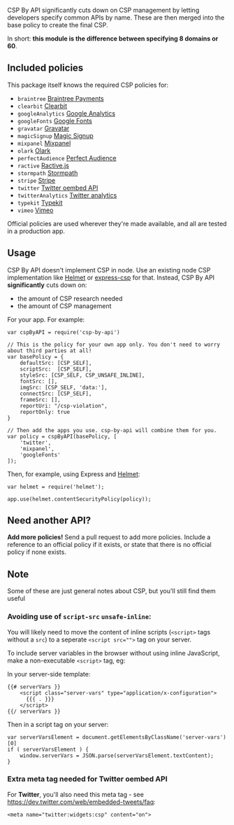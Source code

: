CSP By API significantly cuts down on CSP management by letting developers specify common APIs by name. These are then merged into the base policy to create the final CSP.

In short: **this module is the difference between specifying 8 domains or 60**.

## Included policies

This package itself knows the required CSP policies for:

 - `braintree` [Braintree Payments](https://developers.braintreepayments.com/reference/client-reference/javascript/v2/best-practices#using-braintree.js-with-a-content-security-policy)
 - `clearbit` [Clearbit](https://clearbit.com/)
 - `googleAnalytics` [Google Analytics](https://www.google.co.uk/analytics/)
 - `googleFonts` [Google Fonts](https://www.google.com/fonts)
 - `gravatar` [Gravatar](https://en.gravatar.com/)
 - `magicSignup` [Magic Signup](https://magicsignup.com)
 - `mixpanel` [Mixpanel](https://mixpanel.com)
 - `olark` [Olark](https://olark.com)
 - `perfectAudience` [Perfect Audience](http://www.perfectaudience.com/)
 - `ractive` [Ractive.js](http://www.ractivejs.org/)
 - `stormpath` [Stormpath](https://stormpath.com)
 - `stripe` [Stripe](https://stripe.com)
 - `twitter` [Twitter oembed API](https://dev.twitter.com/web/embedded-tweets)
 - `twitterAnalytics` [Twitter analytics](https://analytics.twitter.com)
 - `typekit` [Typekit](https://typekit.com)
 - `vimeo` [Vimeo](https://vimeo.com)

Official policies are used wherever they're made available, and all are tested in a production app.

## Usage

CSP By API doesn't implement CSP in node. Use an existing node CSP implementation like [Helmet](https://www.npmjs.com/package/helmet) or [express-csp](https://github.com/yahoo/express-csp) for that. Instead, CSP By API **significantly** cuts down on:

 - the amount of CSP research needed
 - the amount of CSP management

For your app. For example:

	var cspByAPI = require('csp-by-api')

	// This is the policy for your own app only. You don't need to worry about third parties at all!
	var basePolicy = {
		defaultSrc: [CSP_SELF],
		scriptSrc:  [CSP_SELF],
		styleSrc: [CSP_SELF, CSP_UNSAFE_INLINE],
		fontSrc: [],
		imgSrc: [CSP_SELF, 'data:'],
		connectSrc: [CSP_SELF],
		frameSrc: [],
		reportUri: "/csp-violation",
		reportOnly: true
	}

	// Then add the apps you use. csp-by-api will combine them for you.
	var policy = cspByAPI(basePolicy, [
		'twitter',
		'mixpanel',
		'googleFonts'
	]);

Then, for example, using Express and [Helmet](https://www.npmjs.com/package/helmet):

	var helmet = require('helmet');

	app.use(helmet.contentSecurityPolicy(policy));

## Need another API?

**Add more policies!** Send a pull request to add more policies. Include a reference to an official policy if it exists, or state that there is no official policy if none exists.

## Note

Some of these are just general notes about CSP, but you'll still find them useful

### Avoiding use of `script-src` `unsafe-inline`:

You will likely need to move the content of inline scripts (`<script>` tags without a `src`) to a seperate `<script src="">` tag on your server.

To include server variables in the browser without using inline JavaScript, make a non-executable `<script>` tag, eg:

In your server-side template:

	{{# serverVars }}
		<script class="server-vars" type="application/x-configuration">
		  {{{ . }}}
		</script>
	{{/ serverVars }}

Then in a script tag on your server:

	var serverVarsElement = document.getElementsByClassName('server-vars')[0]
	if ( serverVarsElement ) {
		window.serverVars = JSON.parse(serverVarsElement.textContent);
	}

### Extra meta tag needed for Twitter oembed API

For **Twitter**, you'll also need this meta tag - see https://dev.twitter.com/web/embedded-tweets/faq:

	<meta name="twitter:widgets:csp" content="on">


